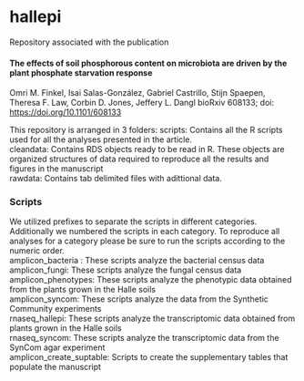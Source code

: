 # hallepi
Repository associated with the publication

#### The effects of soil phosphorous content on microbiota are driven by the plant phosphate starvation response
Omri M. Finkel, Isai Salas-González, Gabriel Castrillo, Stijn Spaepen, Theresa F. Law, Corbin D. Jones, Jeffery L. Dangl
bioRxiv 608133; doi: https://doi.org/10.1101/608133

This repository is arranged in 3 folders:
scripts: Contains all the R scripts used for all the analyses presented in the article.<br />
cleandata: Contains RDS objects ready to be read in R. These objects are organized structures of data required to reproduce all the results and figures in the manuscript <br />
rawdata: Contains tab delimited files with adittional data. <br />

### Scripts
We utilized prefixes to separate the scripts in different categories. Additionally we numbered the scripts in each category. To reproduce all analyses for a category please be sure to run the scripts according to the numeric order. <br />
amplicon_bacteria : These scripts analyze the bacterial census data <br />
amplicon_fungi: These scripts analyze the fungal census data <br />
amplicon_phenotypes: These scripts analyze the phenotypic data obtained from the plants grown in the Halle soils <br />
amplicon_syncom: These scripts analyze the data from the Synthetic Community experiments <br />
rnaseq_hallepi: These scripts analyze the transcriptomic data obtained from plants grown in the Halle soils <br />
rnaseq_syncom: These scripts analyze the transcriptomic data from the SynCom agar experiment <br />
amplicon_create_suptable: Scripts to create the supplementary tables that populate the manuscript <br />



